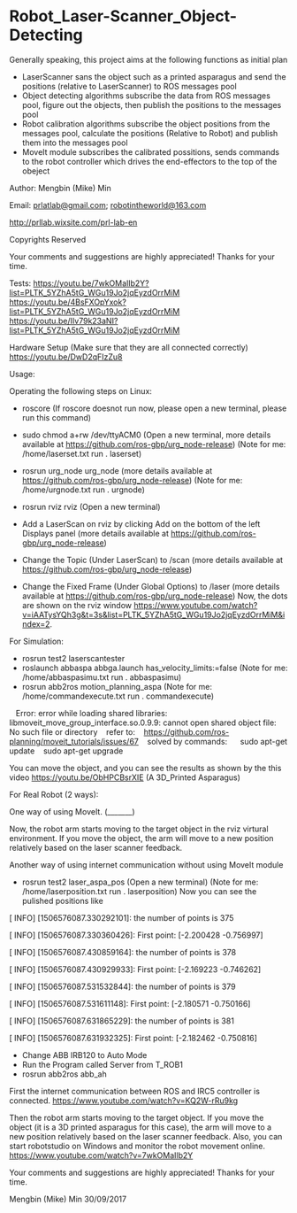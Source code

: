 # Robot_Laser-Scanner_Object-Detecting

Generally speaking, this project aims at the following functions as initial plan

- LaserScanner sans the object such as a printed asparagus and send the positions (relative to LaserScanner) to ROS messages pool
- Object detecting algorithms subscribe the data from ROS messages pool, figure out the objects, then publish the positions to the messages pool
- Robot calibration algorithms subscribe the object positions from the messages pool, calculate the positions (Relative to Robot) and publish them into the messages pool
- MoveIt module subscribes the calibrated possitions, sends commands to the robot controller which drives the end-effectors to the top of the obeject

Author: Mengbin (Mike) Min 

Email: prlatlab@gmail.com; robotintheworld@163.com

http://prllab.wixsite.com/prl-lab-en

Copyrights Reserved

Your comments and suggestions are highly appreciated! Thanks for your time.

Tests: 
https://youtu.be/7wkOMaIlb2Y?list=PLTK_5YZhA5tG_WGu19Jo2jqEyzdOrrMiM
https://youtu.be/4BsFXOpYxok?list=PLTK_5YZhA5tG_WGu19Jo2jqEyzdOrrMiM
https://youtu.be/IIv79k23aNI?list=PLTK_5YZhA5tG_WGu19Jo2jqEyzdOrrMiM

Hardware Setup (Make sure that they are all connected correctly)
https://youtu.be/DwD2qFIzZu8

Usage:

Operating the following steps on Linux:
- roscore  (If roscore doesnot run now, please open a new terminal, please run this command) 

- sudo chmod a+rw /dev/ttyACM0  (Open a new terminal, more details available at https://github.com/ros-gbp/urg_node-release) 
    (Note for me:  /home/laserset.txt  run . laserset)
    
- rosrun urg_node urg_node  (more details available at https://github.com/ros-gbp/urg_node-release) 
    (Note for me:  /home/urgnode.txt  run . urgnode)
    
- rosrun rviz rviz (Open a new terminal)
- Add a LaserScan on rviz by clicking Add on the bottom of the left Displays panel (more details available at https://github.com/ros-gbp/urg_node-release)
- Change the Topic (Under LaserScan) to /scan (more details available at https://github.com/ros-gbp/urg_node-release)
- Change the Fixed Frame (Under Global Options) to /laser (more details available at https://github.com/ros-gbp/urg_node-release)
Now, the dots are shown on the rviz window https://www.youtube.com/watch?v=iAATysYQh3g&t=3s&list=PLTK_5YZhA5tG_WGu19Jo2jqEyzdOrrMiM&index=2.

For Simulation:
- rosrun test2 laserscantester
- roslaunch abbaspa abbga.launch has_velocity_limits:=false
    (Note for me:  /home/abbaspasimu.txt  run  . abbaspasimu)
- rosrun abb2ros motion_planning_aspa
    (Note for me:  /home/commandexecute.txt  run  . commandexecute)
    
    Error:  error while loading shared libraries: libmoveit_move_group_interface.so.0.9.9: cannot open shared object file: No such file or directory
    refer to: 
    https://github.com/ros-planning/moveit_tutorials/issues/67
    solved by commands:  
    sudo apt-get update
    sudo apt-get upgrade
        

You can move the object, and you can see the results as shown by the this video
https://youtu.be/ObHPCBsrXIE (A 3D_Printed Asparagus)

For Real Robot (2 ways): 

One way of using MoveIt.
(_______)

Now, the robot arm starts moving to the target object in the rviz virtural environment. If you move the object, the arm will move to a new position relatively based on the laser scanner feedback.

Another way of using internet communication without using MoveIt module
- rosrun test2 laser_aspa_pos (Open a new terminal)
    (Note for me:  /home/laserposition.txt  run . laserposition)
Now you can see the pulished positions like

[ INFO] [1506576087.330292101]: the number of points is 375

[ INFO] [1506576087.330360426]: First point: [-2.200428 -0.756997]

[ INFO] [1506576087.430859164]: the number of points is 378

[ INFO] [1506576087.430929933]: First point: [-2.169223 -0.746262]

[ INFO] [1506576087.531532844]: the number of points is 379

[ INFO] [1506576087.531611148]: First point: [-2.180571 -0.750166]

[ INFO] [1506576087.631865229]: the number of points is 381

[ INFO] [1506576087.631932325]: First point: [-2.182462 -0.750816]
    
- Change ABB IRB120 to Auto Mode 
- Run the Program called Server from T_ROB1
- rosrun abb2ros abb_ah

First the internet communication between ROS and IRC5 controller is connected.
https://www.youtube.com/watch?v=KQ2W-rRu9kg

Then the robot arm starts moving to the target object. If you move the object (it is a 3D printed asparagus for this case), the arm will move to a new position relatively based on the laser scanner feedback. Also, you can start robotstudio on Windows and monitor the robot movement online.  
https://www.youtube.com/watch?v=7wkOMaIlb2Y

Your comments and suggestions are highly appreciated! Thanks for your time.

Mengbin (Mike) Min  30/09/2017

